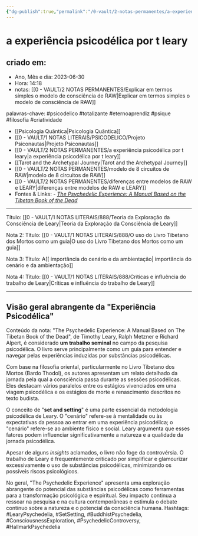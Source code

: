 ```yaml
---
{"dg-publish":true,"permalink":"/0-vault/2-notas-permanentes/a-experiencia-psicodelica-por-t-leary/","tags":["permanente","psicodelico","totalizante","eternoaprendiz","psique","filosofia","criatividade","LearyPsychedelia","SetSetting","BuddhistPsychedelia","ConsciousnessExploration","PsychedelicControversy","HallmarkPsychedelia"],"dgHomeLink":true,"dgShowLocalGraph":true,"dgShowFileTree":true,"dgEnableSearch":true}
---
```


# a experiência psicodélica por t leary

## criado em: 
-  Ano, Mês e dia: 2023-06-30
- Hora: 14:18
- notas: [[0 - VAULT/2 NOTAS PERMANENTES/Explicar em termos simples o modelo de consciência de RAW\|Explicar em termos simples o modelo de consciência de RAW]]

palavras-chave: #psicodelico #totalizante #eternoaprendiz 
#psique #filosofia #criatividade 

- [[Psicologia Quântica\|Psicologia Quântica]]
- [[0 - VAULT/1 NOTAS LITERAIS/PSICODELICO/Projeto Psiconautas\|Projeto Psiconautas]]
- [[0 - VAULT/2 NOTAS PERMANENTES/a experiência psicodélica por t leary\|a experiência psicodélica por t leary]]
- [[Tarot and the Archetypal Journey\|Tarot and the Archetypal Journey]]
- [[0 - VAULT/2 NOTAS PERMANENTES/modelo de 8 circuitos de RAW\|modelo de 8 circuitos de RAW]]
- [[0 - VAULT/2 NOTAS PERMANENTES/diferenças entre modelos de RAW e LEARY\|diferenças entre modelos de RAW e LEARY]]
- Fontes & Links: - _[The Psychedelic Experience: A Manual Based on the Tibetan Book of the Dead](https://en.wikipedia.org/wiki/The_Psychedelic_Experience:_A_Manual_Based_on_the_Tibetan_Book_of_the_Dead)_
---



Título: [[0 - VAULT/1 NOTAS LITERAIS/888/Teoria da Exploração da Consciência de Leary\|Teoria da Exploração da Consciência de Leary]]


Nota 2:
Título: [[0 - VAULT/1 NOTAS LITERAIS/888/O uso do Livro Tibetano dos Mortos como um guia\|O uso do Livro Tibetano dos Mortos como um guia]]


Nota 3:
Título: A[[ importância do cenário e da ambientação\| importância do cenário e da ambientação]]


Nota 4:
Título: [[0 - VAULT/1 NOTAS LITERAIS/888/Críticas e influência do trabalho de Leary\|Críticas e influência do trabalho de Leary]]

---

## Visão geral abrangente da "Experiência Psicodélica"
Conteúdo da nota: "The Psychedelic Experience: A Manual Based on The Tibetan Book of the Dead", de Timothy Leary, Ralph Metzner e Richard Alpert, é considerado **um trabalho seminal** no campo da pesquisa psicodélica. O livro serve principalmente como um guia para entender e navegar pelas experiências induzidas por substâncias psicodélicas.

Com base na filosofia oriental, particularmente no Livro Tibetano dos Mortos (Bardo Thodol), os autores apresentam um relato detalhado da jornada pela qual a consciência passa durante as sessões psicodélicas. Eles destacam vários paralelos entre os estágios vivenciados em uma viagem psicodélica e os estágios de morte e renascimento descritos no texto budista.

O conceito de "**set and setting**" é uma parte essencial da metodologia psicodélica de Leary. O "cenário" refere-se à mentalidade ou às expectativas da pessoa ao entrar em uma experiência psicodélica; o "cenário" refere-se ao ambiente físico e social. Leary argumenta que esses fatores podem influenciar significativamente a natureza e a qualidade da jornada psicodélica.

Apesar de alguns *insights* aclamados, o livro não foge da controvérsia. O trabalho de Leary é frequentemente criticado por simplificar e glamourizar excessivamente o uso de substâncias psicodélicas, minimizando os possíveis riscos psicológicos.

No geral, "The Psychedelic Experience" apresenta uma exploração abrangente do potencial das substâncias psicodélicas como ferramentas para a transformação psicológica e espiritual. Seu impacto continua a ressoar na pesquisa e na cultura contemporâneas e estimula o debate contínuo sobre a natureza e o potencial da consciência humana.
Hashtags: #LearyPsychedelia, #SetSetting, #BuddhistPsychedelia, #ConsciousnessExploration, #PsychedelicControversy, #HallmarkPsychedelia
